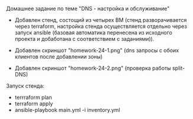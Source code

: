 Домашнее задание по теме "DNS - настройка и обслуживание" 

- Добавлен стенд, состощий из четырех ВМ (стенд разворачивается через terraform, настройка стенда осуществляется отдельно через запуск ansible (базовая автоматика перенесена из исходного проекта и добаботана с соответствием с заданиями)).


- Добавлен скриншот "homework-24-1.png" (dns запросы с обоих клиентов после добавлении зоны)
- Добавлен скриншот "homework-24-2.png" (проверка работы split-DNS)

Запуск стенда:
- terrraform plan
- terraform apply
- ansible-playbook main.yml -i inventory.yml